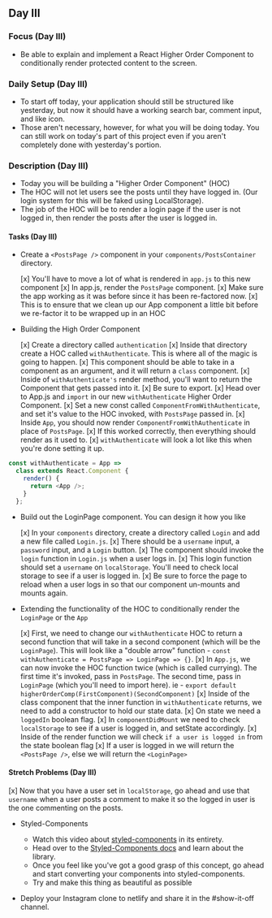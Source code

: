 ## Day III

### Focus (Day III)

- Be able to explain and implement a React Higher Order Component to conditionally render protected content to the screen.

### Daily Setup (Day III)

- To start off today, your application should still be structured like yesterday, but now it should have a working search bar, comment input, and like icon.
- Those aren't necessary, however, for what you will be doing today. You can still work on today's part of this project even if you aren't completely done with yesterday's portion.

### Description (Day III)

- Today you will be building a "Higher Order Component" (HOC)
- The HOC will not let users see the posts until they have logged in. (Our login system for this will be faked using LocalStorage).
- The job of the HOC will be to render a login page if the user is not logged in, then render the posts after the user is logged in.

#### Tasks (Day III)

- Create a `<PostsPage />` component in your `components/PostsContainer` directory.

  [x] You'll have to move a lot of what is rendered in `app.js` to this new component
  [x] In app.js, render the `PostsPage` component.
  [x] Make sure the app working as it was before since it has been re-factored now.
  [x] This is to ensure that we clean up our App component a little bit before we re-factor it to be wrapped up in an HOC

- Building the High Order Component

  [x] Create a directory called `authentication`
  [x] Inside that directory create a HOC called `withAuthenticate`. This is where all of the magic is going to happen.
  [x] This component should be able to take in a component as an argument, and it will return a `class` component.
  [x] Inside of `withAuthenticate's` render method, you'll want to return the Component that gets passed into it.
  [x] Be sure to export.
  [x] Head over to App.js and `import` in our new `withAuthenticate` Higher Order Component.
  [x] Set a new const called `ComponentFromWithAuthenticate`, and set it's value to the HOC invoked, with `PostsPage` passed in.
  [x] Inside `App`, you should now render `ComponentFromWithAuthenticate` in place of `PostsPage`.
  [x] If this worked correctly, then everything should render as it used to.
  [x] `withAuthenticate` will look a lot like this when you're done setting it up.

```js
const withAuthenticate = App =>
  class extends React.Component {
    render() {
      return <App />;
    }
  };
```

- Build out the LoginPage component. You can design it how you like

  [x] In your `components` directory, create a directory called `Login` and add a new file called `Login.js`.
  [x] There should be a `username` input, a `password` input, and a `Login` button.
  [x] The component should invoke the `login` function in `Login.js` when a user logs in.
  [x] This login function should set a `username` on `localStorage`. You'll need to check local storage to see if a user is logged in.
  [x] Be sure to force the page to reload when a user logs in so that our component un-mounts and mounts again.

- Extending the functionality of the HOC to conditionally render the `LoginPage` or the `App`

  [x] First, we need to change our `withAuthenticate` HOC to return a second function that will take in a second component (which will be the `LoginPage`). This will look like a "double arrow" function - `const withAuthenticate = PostsPage => LoginPage => {}`.
  [x] In `App.js`, we can now invoke the HOC function twice (which is called currying). The first time it's invoked, pass in `PostsPage`. The second time, pass in `LoginPage` (which you'll need to import here). ie - `export default higherOrderComp(FirstComponent)(SecondComponent)`
  [x] Inside of the class component that the inner function in `withAuthenticate` returns, we need to add a constructor to hold our state data.
  [x] On state we need a `loggedIn` boolean flag.
  [x] In `componentDidMount` we need to check `localStorage` to see if a user is logged in, and setState accordingly.
  [x] Inside of the render function we will check `if a user is logged in` from the state boolean flag
  [x] If a user is logged in we will return the `<PostsPage />`, else we will return the `<LoginPage>`

#### Stretch Problems (Day III)

[x] Now that you have a user set in `localStorage`, go ahead and use that `username` when a user posts a comment to make it so the logged in user is the one commenting on the posts.
- Styled-Components

  - Watch this video about [styled-components](https://youtu.be/bIK2NwoK9xk) in its entirety.
  - Head over to the [Styled-Components docs](https://www.styled-components.com/) and learn about the library.
  - Once you feel like you've got a good grasp of this concept, go ahead and start converting your components into styled-components.
  - Try and make this thing as beautiful as possible

- Deploy your Instagram clone to netlify and share it in the #show-it-off channel.
